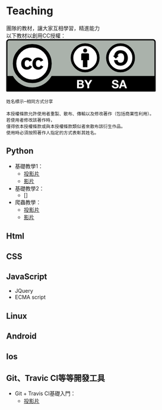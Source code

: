 # Teaching
團隊的教材，讓大家互相學習，精進能力  
以下教材以創用CC授權：  
![圖片](by-sa.png)

```
姓名標示─相同方式分享  

本授權條款允許使用者重製、散布、傳輸以及修改著作（包括商業性利用）。
若使用者修改該著作時，
僅得依本授權條款或與本授權條款類似者來散布該衍生作品。
使用時必須按照著作人指定的方式表彰其姓名。
```

## Python

  * 基礎教學1：
    * [投影片](http://slides.com/davidtnfsh/deck-3)
    * [影片]()
  * 基礎教學2：
    * []
  * 爬蟲教學：
    * [投影片](http://slides.com/davidtnfsh/deck)
    * [影片]()

## Html

## CSS

## JavaScript

  * JQuery
  * ECMA script

## Linux

## Android

## Ios

## Git、Travic CI等等開發工具

  * Git + Travis CI基礎入門：
    * [投影片](http://slides.com/davidtnfsh/deck-2)
